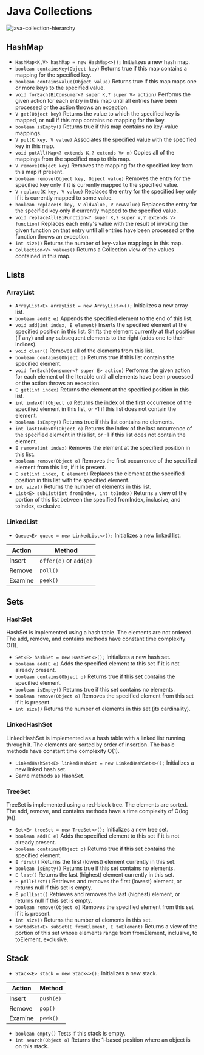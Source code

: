 # Java Collections
![java-collection-hierarchy](https://github.com/jguamie/practice-problems/blob/master/notes/java-collection-hierarchy.jpeg)
## HashMap
 * `HashMap<K,V> hashMap = new HashMap<>();` Initializes a new hash map.
 * `boolean containsKey(Object key)` Returns true if this map contains a mapping for the specified key.
 * `boolean containsValue(Object value)` Returns true if this map maps one or more keys to the specified value.
 * `void forEach(BiConsumer<? super K,? super V> action)` Performs the given action for each entry in this map until all entries have been processed or the action throws an exception.
 * `V get(Object key)` Returns the value to which the specified key is mapped, or null if this map contains no mapping for the key.
 * `boolean isEmpty()` Returns true if this map contains no key-value mappings.
 * `V put(K key, V value)` Associates the specified value with the specified key in this map.
 * `void putAll(Map<? extends K,? extends V> m)` Copies all of the mappings from the specified map to this map.
 * `V remove(Object key)` Removes the mapping for the specified key from this map if present.
 * `boolean remove(Object key, Object value)` Removes the entry for the specified key only if it is currently mapped to the specified value.
 * `V replace(K key, V value)` Replaces the entry for the specified key only if it is currently mapped to some value.
 * `boolean replace(K key, V oldValue, V newValue)` Replaces the entry for the specified key only if currently mapped to the specified value.
 * `void replaceAll(BiFunction<? super K,? super V,? extends V> function)` Replaces each entry's value with the result of invoking the given function on that entry until all entries have been processed or the function throws an exception.
 * `int size()` Returns the number of key-value mappings in this map.
 * `Collection<V> values()` Returns a Collection view of the values contained in this map.
## Lists
### ArrayList
 * `ArrayList<E> arrayList = new ArrayList<>();` Initializes a new array list.
 * `boolean add(E e)` Appends the specified element to the end of this list.
 * `void add(int index, E element)` Inserts the specified element at the specified position in this list. Shifts the element currently at that position (if any) and any subsequent elements to the right (adds one to their indices).
 * `void clear()` Removes all of the elements from this list.
 * `boolean contains(Object o)` Returns true if this list contains the specified element.
 * `void forEach(Consumer<? super E> action)` Performs the given action for each element of the Iterable until all elements have been processed or the action throws an exception.
 * `E get(int index)` Returns the element at the specified position in this list.
 * `int indexOf(Object o)` Returns the index of the first occurrence of the specified element in this list, or -1 if this list does not contain the element.
 * `boolean isEmpty()` Returns true if this list contains no elements.
 * `int lastIndexOf(Object o)` Returns the index of the last occurrence of the specified element in this list, or -1 if this list does not contain the element.
 * `E remove(int index)` Removes the element at the specified position in this list.
 * `boolean remove(Object o)` Removes the first occurrence of the specified element from this list, if it is present.
 * `E set(int index, E element)` Replaces the element at the specified position in this list with the specified element.
 * `int size()` Returns the number of elements in this list.
 * `List<E> subList(int fromIndex, int toIndex)` Returns a view of the portion of this list between the specified fromIndex, inclusive, and toIndex, exclusive.
### LinkedList
 * `Queue<E> queue = new LinkedList<>();` Initializes a new linked list.

Action | Method
------------ | ------------
Insert | `offer(e)` or `add(e)`
Remove | `poll()`
Examine | `peek()`
## Sets
### HashSet
HashSet is implemented using a hash table. The elements are not ordered. The add, remove, and contains methods have constant time complexity O(1).
 * `Set<E> hashSet = new HashSet<>();` Initializes a new hash set.
 * `boolean add(E e)` Adds the specified element to this set if it is not already present.
 * `boolean contains(Object o)` Returns true if this set contains the specified element.
 * `boolean isEmpty()` Returns true if this set contains no elements.
 * `boolean remove(Object o)` Removes the specified element from this set if it is present.
 * `int size()` Returns the number of elements in this set (its cardinality).
### LinkedHashSet
LinkedHashSet is implemented as a hash table with a linked list running through it. The elements are sorted by order of insertion. The basic methods have constant time complexity O(1).
 * `LinkedHashSet<E> linkedHashSet = new LinkedHashSet<>();` Initializes a new linked hash set.
 * Same methods as HashSet.
### TreeSet
TreeSet is implemented using a red-black tree. The elements are sorted. The add, remove, and contains methods have a time complexity of O(log (n)).
 * `Set<E> treeSet = new TreeSet<>();` Initializes a new tree set.
 * `boolean add(E e)` Adds the specified element to this set if it is not already present.
 * `boolean contains(Object o)` Returns true if this set contains the specified element.
 * `E first()` Returns the first (lowest) element currently in this set.
 * `boolean isEmpty()` Returns true if this set contains no elements.
 * `E last()` Returns the last (highest) element currently in this set.
 * `E pollFirst()` Retrieves and removes the first (lowest) element, or returns null if this set is empty.
 * `E pollLast()` Retrieves and removes the last (highest) element, or returns null if this set is empty.
 * `boolean remove(Object o)` Removes the specified element from this set if it is present.
 * `int size()` Returns the number of elements in this set.
 * `SortedSet<E> subSet(E fromElement, E toElement)` Returns a view of the portion of this set whose elements range from fromElement, inclusive, to toElement, exclusive.
## Stack
 * `Stack<E> stack = new Stack<>();` Initializes a new stack.

Action | Method
------------ | ------------
Insert | `push(e)`
Remove | `pop()`
Examine | `peek()`

 * `boolean empty()` Tests if this stack is empty.
 * `int search(Object o)` Returns the 1-based position where an object is on this stack.
